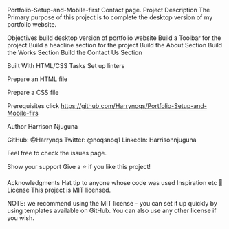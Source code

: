 Portfolio-Setup-and-Mobile-first Contact page.
Project Description The Primary purpose of this project is to complete the desktop version of my portfolio website.

Objectives 
build desktop version of portfolio website
Build a Toolbar for the project 
Build a headline section for the project 
Build the About Section 
Build the Works Section 
Build the Contact Us Section

Built With HTML/CSS Tasks Set up linters

Prepare an HTML file

Prepare a CSS file

Prerequisites click https://github.com/Harrynoqs/Portfolio-Setup-and-Mobile-firs

Author Harrison Njuguna 

GitHub: @Harrynqs 
Twitter: @noqsnoq1 
LinkedIn: Harrisonnjuguna


Feel free to check the issues page.

Show your support Give a ⭐️ if you like this project!

Acknowledgments Hat tip to anyone whose code was used Inspiration etc 📝 License This project is MIT licensed.

NOTE: we recommend using the MIT license - you can set it up quickly by using templates available on GitHub. You can also use any other license if you wish.
